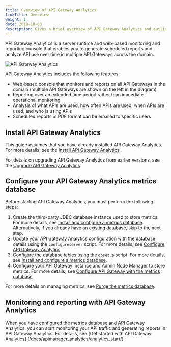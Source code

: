 ```yaml
---
title: Overview of API Gateway Analytics
linkTitle: Overview
weight: 1
date: 2019-10-03
description: Gives a brief overview of API Gateway Analytics and outlines the steps required to set up and use it.
---
```

API Gateway Analytics is a server runtime and web-based monitoring and reporting console that enables you to generate scheduled reports and analyze API use over time in multiple API Gateways across the domain.

![API Gateway Analytics](/Images/concepts/reporter.png)

API Gateway Analytics includes the following features:

* Web-based console that monitors and reports on all API Gateways in the domain (multiple API Gateways are shown on the left in the diagram)
* Reporting over an extended time period rather than immediate operational monitoring
* Analysis of what APIs are used, how often APIs are used, when APIs are used, and who is using APIs
* Scheduled reports in PDF format can be emailed to specific users

## Install API Gateway Analytics

This guide assumes that you have already installed API Gateway Analytics. For more details, see the
[Install API Gateway Analytics](/docs/apim_installation/apigtw_install/install_analytics/).

For details on upgrading API Gateway Analytics from earlier versions, see the
[Upgrade API Gateway Analytics](/docs/apim_installation/apigw_upgrade/upgrade_analytics/).

## Configure your API Gateway Analytics metrics database

Before starting API Gateway Analytics, you must perform the following steps:

1. Create the third-party JDBC database instance used to store metrics. For more details, see [Install and configure a metrics database](/docs/apim_installation/apigtw_install/metrics_db_install/). Alternatively, if you already have an existing database, skip to the next step.
2. Update your API Gateway Analytics configuration with the database details using the `configureserver` script. For more details, see [Configure API Gateway Analytics](/docs/apimanager_analytics/analytics_config).
3. Configure the database tables using the `dbsetup` script. For more details, see [Install and configure a metrics database](/docs/apim_installation/apigtw_install/metrics_db_install/).
4. Configure your API Gateway instance and Admin Node Manager to store metrics. For more details, see [Configure API Gateway with the metrics database](/docs/apimanager_analytics/metrics_gw_config).

For more details on managing metrics, see [Purge the metrics database](/docs/apimanager_analytics/metrics_db_purge).

## Monitoring and reporting with API Gateway Analytics

When you have configured the metrics database and API Gateway Analytics, you can start monitoring your API traffic and generating reports in API Gateway Analytics. For details, see [Get started with API Gateway Analytics] (/docs/apimanager_analytics/analytics_start/).
